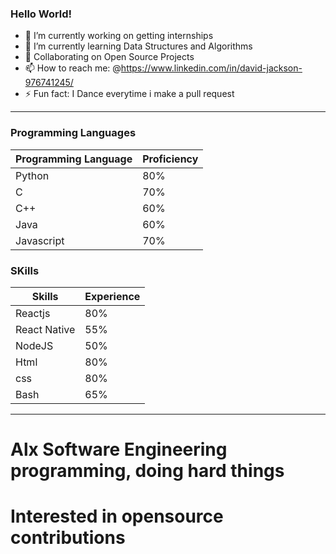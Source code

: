 ### Hello World!

- 🔭 I’m currently working on getting internships
- 🌱 I’m currently learning Data Structures and Algorithms 
- 👯 Collaborating on Open Source Projects
- 📫 How to reach me: @https://www.linkedin.com/in/david-jackson-976741245/
- ⚡ Fun fact: I Dance everytime i make a pull request 

-----
### Programming Languages
|Programming Language|Proficiency|
|----|----|
|Python|80%|
|C|70%|
|C++|60%|
|Java|60%|
|Javascript|70%|

### SKills
|Skills|Experience|
|----|----|
|Reactjs|80%|
|React Native|55%|
|NodeJS|50%|
|Html|80%|
|css|80%|
|Bash|65%|

----
# Alx Software Engineering programming, doing hard things

# Interested in opensource contributions
